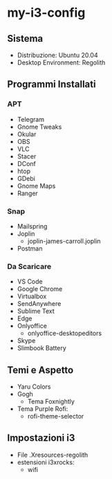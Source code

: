 # my-i3-config

## Sistema
- Distribuzione: Ubuntu 20.04
- Desktop Environment: Regolith

## Programmi Installati
### APT
- Telegram
- Gnome Tweaks
- Okular
- OBS
- VLC
- Stacer
- DConf
- htop
- GDebi
- Gnome Maps
- Ranger
### Snap
- Mailspring
- Joplin
  - joplin-james-carroll.joplin
- Postman
### Da Scaricare
- VS Code
- Google Chrome
- Virtualbox
- SendAnywhere
- Sublime Text
- Edge
- Onlyoffice
  - onlyoffice-desktopeditors
- Skype
- Slimbook Battery

## Temi e Aspetto
- Yaru Colors
- Gogh
  - Tema Foxnightly
- Tema Purple Rofi:
  - rofi-theme-selector

## Impostazioni i3
- File .Xresources-regolith
- estensioni i3xrocks:
  - wifi